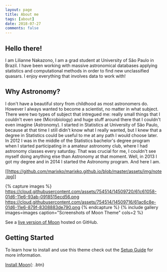 ```yaml
---
layout: page
title: About me
tags: [about]
date: 2018-07-27
comments: false
---
```


## Hello there! 


I am Lilianne Nakazono, I am a grad student at University of São Paulo in Brazil. I have been working with massive astronomical databases applying statistics and computational methods in order to find new unclassified quasars. 
I enjoy everything that involves data to work with! 



## Why Astronomy?

I don't have a beautiful story from childhood as most astronomers do. However I always wanted to become a scientist, no matter in what subject. There were two types of subject that intregued me: really small things that I couldn't even see (Microbiology) and huge stuff around there that I couldn't even imagine (Astronomy). 
I started in Statistics at University of São Paulo, because at that time I still didn't know what I really wanted, but I knew that a degree in Statistics could be useful to me at any path I would choose later. 
In 2012 I was in the middle of the Statistics bachelor's degree program when I started participating in a amateur astronomy club, where I had astronomy classes every saturday. That was crucial for me, I couldn't see myself doing anything else than Astronomy at that moment. Well, in 2013 I got my degree and in 2014 I started the Astronomy program. And here I am. 


[[https://github.com/marixko/marixko.github.io/blob/master/assets/img/note.jpg]]

{% capture images %}
    https://cloud.githubusercontent.com/assets/754514/14509720/61c61058-01d6-11e6-93ab-0918515ecd56.png
    https://cloud.githubusercontent.com/assets/754514/14509716/61ac6c8e-01d6-11e6-879f-8308883de790.png
{% endcapture %}
{% include gallery images=images caption="Screenshots of Moon Theme" cols=2 %}

See a [live version of Moon](http://taylantatli.github.io/Moon) hosted on GitHub.

## Getting Started

To learn how to install and use this theme check out the [Setup Guide](http://taylantatli.me/Moon/moon-theme/) for more information.
      
[Install Moon](https://github.com/TaylanTatli/Moon){: .btn}

